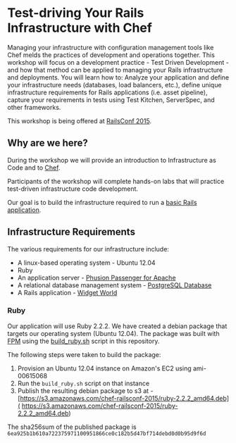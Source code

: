 # Test-driving Your Rails Infrastructure with Chef

Managing your infrastructure with configuration management tools like Chef melds the practices of development and operations together. This workshop will focus on a development practice - Test Driven Development - and how that method can be applied to managing your Rails infrastructure and deployments. You will learn how to: Analyze your application and define your infrastructure needs (databases, load balancers, etc.), define unique infrastructure requirements for Rails applications (i.e. asset pipeline), capture your requirements in tests using Test Kitchen, ServerSpec, and other frameworks.

This workshop is being offered at [RailsConf 2015](http://railsconf.com/).

## Why are we here?

During the workshop we will provide an introduction to Infrastructure as Code and to [Chef](http://chef.io).

Participants of the workshop will complete hands-on labs that will practice test-driven infrastructure code development.

Our goal is to build the infrastructure required to run a [basic Rails application](https://github.com/nellshamrell/widgetworld).

## Infrastructure Requirements

The various requirements for our infrastructure include:

* A linux-based operating system - Ubuntu 12.04
* Ruby
* An application server - [Phusion Passenger for Apache](https://www.phusionpassenger.com/)
* A relational database management system - [PostgreSQL Database](http://www.postgresql.org/)
* A Rails application - [Widget World](https://github.com/nellshamrell/widgetworld)


### Ruby

Our application will use Ruby 2.2.2.  We have created a debian package that targets our operating system (Ubuntu 12.04).  The package was built with [FPM](https://rubygems.org/gems/fpm/versions/1.3.3) using the [build_ruby.sh](build_ruby.sh) script in this repository.

The following steps were taken to build the package:

1. Provision an Ubuntu 12.04 instance on Amazon's EC2 using ami-00615068
1. Run the `build_ruby.sh` script on that instance
1. Publish the resulting debian package to s3 at - [https://s3.amazonaws.com/chef-railsconf-2015/ruby-2.2.2_amd64.deb]( https://s3.amazonaws.com/chef-railsconf-2015/ruby-2.2.2_amd64.deb)

The sha256sum of the published package is `6ea925b1b610a722375971100951866ce0c182b5d47bf714debd0d0b95d9f6d`




